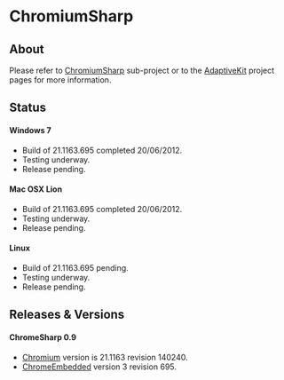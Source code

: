 # ChromiumSharp

## About

Please refer to [ChromiumSharp](http://adaptivekit.github.com/adaptivekit-web-chromiumsharp) sub-project or to the [AdaptiveKit](http://adaptivekit.github.com) project pages for more information.

## Status

#### Windows 7

* Build of 21.1163.695 completed 20/06/2012.
* Testing underway.
* Release pending.

#### Mac OSX Lion 

* Build of 21.1163.695 completed 20/06/2012.
* Testing underway.
* Release pending.

#### Linux

* Build of 21.1163.695 pending.
* Testing underway.
* Release pending.
 
## Releases & Versions

#### ChromeSharp 0.9

* [Chromium](http://www.chromium.org/Home) version is 21.1163 revision 140240.
* [ChromeEmbedded](http://code.google.com/p/chromiumembedded/) version 3 revision 695.
